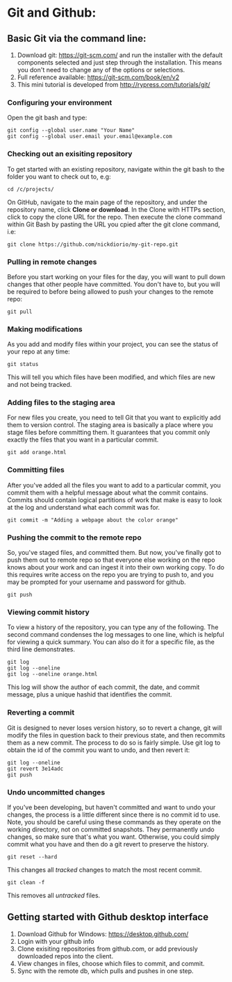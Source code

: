 # Git and Github:

## Basic Git via the command line:
1. Download git: https://git-scm.com/ and run the installer with the default components selected and just step through the installation.  This means you don't need to change any of the options or selections.
2. Full reference available: https://git-scm.com/book/en/v2
3. This mini tutorial is developed from http://rypress.com/tutorials/git/

### Configuring your environment
Open the git bash and type:

```
git config --global user.name "Your Name"
git config --global user.email your.email@example.com
```

### Checking out an exisiting repository
To get started with an existing repository, navigate within the git bash to the folder you want to check out to, e.g:

``` 
cd /c/projects/
```

On GitHub, navigate to the main page of the repository, and under the repository name, click **Clone or download**.  In the Clone with HTTPs section, click to copy the clone URL for the repo.  Then execute the clone command within Git Bash by pasting the URL you cpied after the git clone command, i.e:

```
git clone https://github.com/nickdiorio/my-git-repo.git
```

### Pulling in remote changes
Before you start working on your files for the day, you will want to pull down changes that other people have committed.  You don't have to, but you will be required to before being allowed to push your changes to the remote repo:

``` 
git pull
```

### Making modifications
As you add and modify files within your project, you can see the status of your repo at any time:

``` 
git status
```

This will tell you which files have been modified, and which files are new and not being tracked.

### Adding files to the staging area
For new files you create, you need to tell Git that you want to explicitly add them to version control.  The staging area is basically a place where you stage files before committing them.  It guarantees that you commit only exactly the files that you want in a particular commit.

```
git add orange.html
```

### Committing files
After you've added all the files you want to add to a particular commit, you commit them with a helpful message about what the commit contains.  Commits should contain logical partitions of work that make is easy to look at the log and understand what each commit was for.

```
git commit -m "Adding a webpage about the color orange"
```

### Pushing the commit to the remote repo
So, you've staged files, and committed them.  But now, you've finally got to push them out to remote repo so that everyone else working on the repo knows about your work and can ingest it into their own working copy.  To do this requires write access on the repo you are trying to push to, and you may be prompted for your username and password for github.

``` 
git push
```

### Viewing commit history
To view a history of the repository, you can type any of the following.  The second command condenses the log messages to one line, which is helpful for viewing a quick summary.  You can also do it for a specific file, as the third line demonstrates.

``` 
git log
git log --oneline
git log --oneline orange.html
```
This log will show the author of each commit, the date, and commit message, plus a unique hashid that identifies the commit.

### Reverting a commit
Git is designed to never loses version history, so to revert a change, git will modify the files in question back to their previous state, and then recommits them as a new commit.  The process to do so is fairly simple.  Use git log to obtain the id of the commit you want to undo, and then revert it:

```
git log --oneline
git revert 3e14adc
git push
```

### Undo uncommitted changes
If you've been developing, but haven't committed and want to undo your changes, the process is a little different since there is no commit id to use.  Note, you should be careful using these commands as they operate on the working directory, not on committed snapshots.  They permanently undo changes, so make sure that's what you want.  Otherwise, you could simply commit what you have and then do a git revert to preserve the history.

```
git reset --hard
```
This changes all *tracked* changes to match the most recent commit. 

```
git clean -f
```
This removes all *untracked* files.  


## Getting started with Github desktop interface
1. Download Github for Windows: https://desktop.github.com/
2. Login with your github info
3. Clone exisiting repositories from github.com, or add previously downloaded repos into the client.
4. View changes in files, choose which files to commit, and commit.
5. Sync with the remote db, which pulls and pushes in one step.

